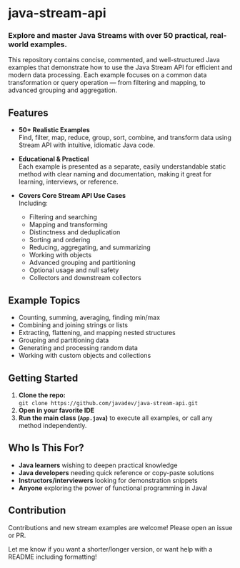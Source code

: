 # java-stream-api

### Explore and master Java Streams with over 50 practical, real-world examples.

This repository contains concise, commented, and well-structured Java examples that demonstrate how to use the Java Stream API for efficient and modern data processing. Each example focuses on a common data transformation or query operation — from filtering and mapping, to advanced grouping and aggregation.

## Features

- **50+ Realistic Examples**  
  Find, filter, map, reduce, group, sort, combine, and transform data using Stream API with intuitive, idiomatic Java code.

- **Educational & Practical**  
  Each example is presented as a separate, easily understandable static method with clear naming and documentation, making it great for learning, interviews, or reference.

- **Covers Core Stream API Use Cases**  
  Including:
  - Filtering and searching
  - Mapping and transforming
  - Distinctness and deduplication
  - Sorting and ordering
  - Reducing, aggregating, and summarizing
  - Working with objects
  - Advanced grouping and partitioning
  - Optional usage and null safety
  - Collectors and downstream collectors

## Example Topics

- Counting, summing, averaging, finding min/max
- Combining and joining strings or lists
- Extracting, flattening, and mapping nested structures
- Grouping and partitioning data
- Generating and processing random data
- Working with custom objects and collections

## Getting Started

1. **Clone the repo:**  
   `git clone https://github.com/javadev/java-stream-api.git`
2. **Open in your favorite IDE**
3. **Run the main class (`App.java`)** to execute all examples, or call any method independently.

## Who Is This For?

- **Java learners** wishing to deepen practical knowledge  
- **Java developers** needing quick reference or copy-paste solutions  
- **Instructors/interviewers** looking for demonstration snippets  
- **Anyone** exploring the power of functional programming in Java!

## Contribution

Contributions and new stream examples are welcome! Please open an issue or PR.

Let me know if you want a shorter/longer version, or want help with a README including formatting!
